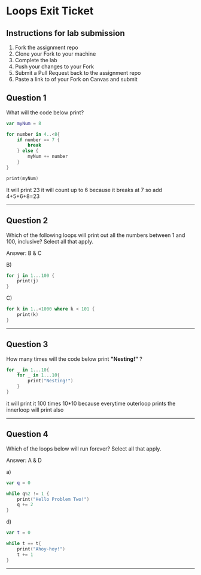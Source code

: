 # Loops Exit Ticket

## Instructions for lab submission

1. Fork the assignment repo
1. Clone your Fork to your machine
1. Complete the lab
1. Push your changes to your Fork
1. Submit a Pull Request back to the assignment repo
1. Paste a link to of your Fork on Canvas and submit

## Question 1

What will the code below print?

```swift
var myNum = 8

for number in 4..<8{
    if number == 7 {
        break
    } else {
        myNum += number
    }
}

print(myNum)
```
It will print 23 it will count up to 6 because it breaks at 7 so add 4+5+6+8=23
***
## Question 2

Which of the following loops will print out all the numbers between 1 and 100, inclusive?  Select all that apply.

Answer: B & C

B)
```swift
for j in 1...100 {
    print(j)
}
```

C)
```swift
for k in 1..<1000 where k < 101 {
    print(k)
}
```


***
## Question 3

How many times will the code below print **"Nesting!"** ?

```swift
for _ in 1...10{
    for _ in 1...10{
        print("Nesting!")
    }
}
```
it will print it 100 times 10*10 because everytime outerloop prints the innerloop will print also

***
## Question 4

Which of the loops below will run forever? Select all that apply.


Answer: A & D

a)
```swift
var q = 0

while q%2 != 1 {
    print("Hello Problem Two!")
    q += 2
}
```

d)
```swift
var t = 0

while t == t{
    print("Ahoy-hoy!")
    t += 1
}
```

***
